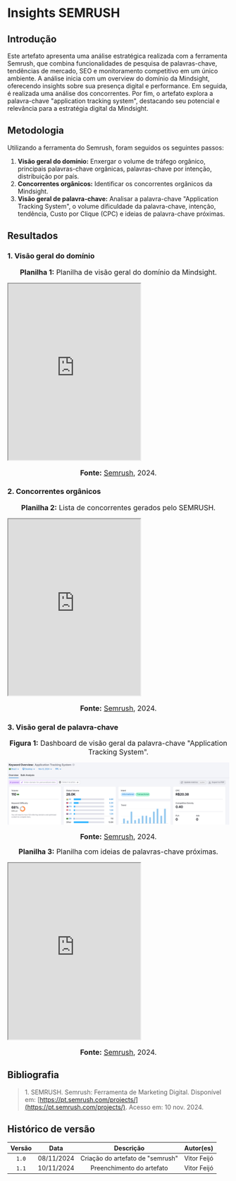 # Insights SEMRUSH

## Introdução

Este artefato apresenta uma análise estratégica realizada com a ferramenta Semrush, que combina funcionalidades de pesquisa de palavras-chave, tendências de mercado, SEO e monitoramento competitivo em um único ambiente. A análise inicia com um overview do domínio da Mindsight, oferecendo insights sobre sua presença digital e performance. Em seguida, é realizada uma análise dos concorrentes. Por fim, o artefato explora a palavra-chave "application tracking system", destacando seu potencial e relevância para a estratégia digital da Mindsight.

## Metodologia

Utilizando a ferramenta do Semrush, foram seguidos os seguintes passos:

1. **Visão geral do domínio:** Enxergar o volume de tráfego orgânico, principais palavras-chave orgânicas, palavras-chave por intenção, distribuição por país.
2. **Concorrentes orgânicos:** Identificar os concorrentes orgânicos da Mindsight.
3. **Visão geral de palavra-chave:** Analisar a palavra-chave "Application Tracking System", o volume dificuldade da palavra-chave, intenção, tendência, Custo por Clique (CPC) e ideias de palavra-chave próximas.

## Resultados

### 1. Visão geral do domínio

<font size="3"><p style="text-align: center"><b>Planilha 1:</b> Planilha de visão geral do domínio da Mindsight.</p></font>

<iframe src="https://docs.google.com/spreadsheets/d/e/2PACX-1vTGP-BesLmxgIWFrD2g81P2suHkgUWXs_hZbRvX7CQzuJ6dd8OfdUnD8imWxd_zQDOVhI3njLQ39rni/pubhtml?widget=true&amp;headers=false" height="400px"></iframe>

<font size="3"><p style="text-align: center"><b>Fonte:</b> [Semrush](https://www.semrush.com/), 2024.</p></font>

### 2. Concorrentes orgânicos

<font size="3"><p style="text-align: center"><b>Planilha 2:</b> Lista de concorrentes gerados pelo SEMRUSH.</p></font>

<iframe src="https://docs.google.com/spreadsheets/d/e/2PACX-1vQbhrBpn5u9lRgA9-dFSg0EbJLWwYYIAtBeDPE1DhMbedFJwfZFTnbDWEAW3OTF_jtDZPK306uky_Va/pubhtml?widget=true&amp;headers=false" height="400px"></iframe>

<font size="3"><p style="text-align: center"><b>Fonte:</b> [Semrush](https://www.semrush.com/), 2024.</p></font>

### 3. Visão geral de palavra-chave

<font size="3"><p style="text-align: center"><b>Figura 1:</b> Dashboard de visão geral da palavra-chave "Application Tracking System".</p></font>

<img src="../assets/ats-screen.png">

<font size="3"><p style="text-align: center"><b>Fonte:</b> [Semrush](https://www.semrush.com/), 2024.</p></font>

<font size="3"><p style="text-align: center"><b>Planilha 3:</b> Planilha com ideias de palavras-chave próximas.</p></font>

<iframe src="https://docs.google.com/spreadsheets/d/e/2PACX-1vTGQPc1ly1BvLJAb9Z0A_dYp-n7I3y_W52J2f9vXZiUvycqcCQUVbWwH9ORaZxW0FtT9b2CQwG3mBVG/pubhtml?widget=true&amp;headers=false" height="400px"></iframe>

<font size="3"><p style="text-align: center"><b>Fonte:</b> [Semrush](https://www.semrush.com/), 2024.</p></font>

## Bibliografia

></a> 1. SEMRUSH. Semrush: Ferramenta de Marketing Digital. Disponível em: [https://pt.semrush.com/projects/](https://pt.semrush.com/projects/). Acesso em: 10 nov. 2024.

## Histórico de versão
| Versão | Data | Descrição | Autor(es) |
| :-: | :-: | :-: | :-: |
| `1.0` | 08/11/2024 | Criação do artefato de "semrush" | Vitor Feijó |
| `1.1` | 10/11/2024 | Preenchimento do artefato | Vitor Feijó |